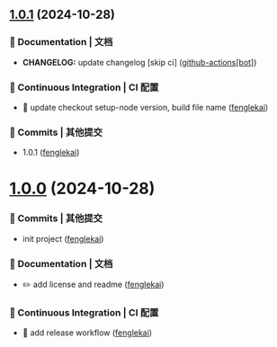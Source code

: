 ## [1.0.1](https://github.com/fenglekai/less-write-http-server/compare/v1.0.0...v1.0.1) (2024-10-28)

### 📝 Documentation | 文档

* **CHANGELOG:** update changelog [skip ci] ([github-actions[bot]](https://github.com/fenglekai/less-write-http-server/commit/b09d9a5c4578dd3137a50dceb6973d573f04b042))

### 🔧 Continuous Integration | CI 配置

* 🎡 update checkout setup-node version, build file name ([fenglekai](https://github.com/fenglekai/less-write-http-server/commit/da8bb93c91d3c16a89b482a0efb9e37afc9783dc))

### 🌈 Commits | 其他提交

* 1.0.1 ([fenglekai](https://github.com/fenglekai/less-write-http-server/commit/e80f92cf3dd7b4d63aa4dafa56273b1e9bfcdf9b))

# [1.0.0](https://github.com/fenglekai/less-write-http-server/compare/200921000db2e2dac46cb8a302991b54ddd34843...v1.0.0) (2024-10-28)

### 🌈 Commits | 其他提交

* init project ([fenglekai](https://github.com/fenglekai/less-write-http-server/commit/200921000db2e2dac46cb8a302991b54ddd34843))

### 📝 Documentation | 文档

* ✏️ add license and readme ([fenglekai](https://github.com/fenglekai/less-write-http-server/commit/88830ce6d4856a953fcccbbe0a4956502e7fe806))

### 🔧 Continuous Integration | CI 配置

* 🎡 add release workflow ([fenglekai](https://github.com/fenglekai/less-write-http-server/commit/5b2e24020f1378c488c2afe54702f2d50b409dc9))

